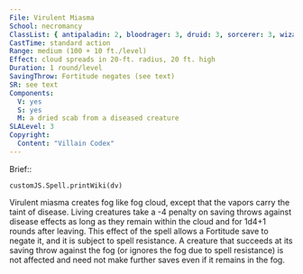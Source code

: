 ```yaml
---
File: Virulent Miasma
School: necromancy
ClassList: { antipaladin: 2, bloodrager: 3, druid: 3, sorcerer: 3, wizard: 3 }
CastTime: standard action
Range: medium (100 + 10 ft./level)
Effect: cloud spreads in 20-ft. radius, 20 ft. high
Duration: 1 round/level
SavingThrow: Fortitude negates (see text)
SR: see text
Components:
  V: yes
  S: yes
  M: a dried scab from a diseased creature
SLALevel: 3
Copyright:
  Content: "Villain Codex"
---
```

Brief:: 

```dataviewjs
customJS.Spell.printWiki(dv)
```

Virulent miasma creates fog like fog cloud, except that the vapors carry the taint of disease. Living creatures take a -4 penalty on saving throws against disease effects as long as they remain within the cloud and for 1d4+1 rounds after leaving. This effect of the spell allows a Fortitude save to negate it, and it is subject to spell resistance. A creature that succeeds at its saving throw against the fog (or ignores the fog due to spell resistance) is not affected and need not make further saves even if it remains in the fog.
